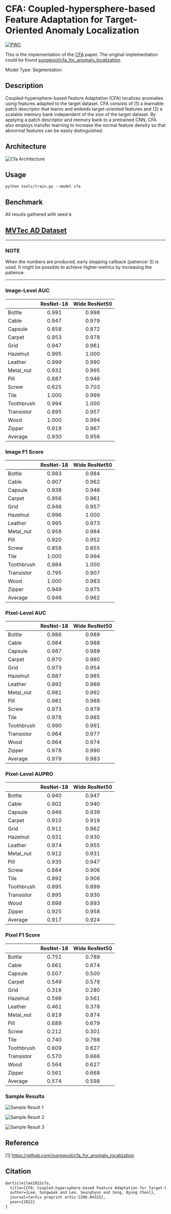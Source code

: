 # CFA: Coupled-hypersphere-based Feature Adaptation for Target-Oriented Anomaly Localization

[![PWC](https://img.shields.io/endpoint.svg?url=https://paperswithcode.com/badge/cfa-coupled-hypersphere-based-feature/anomaly-detection-on-mvtec-ad)](https://paperswithcode.com/sota/anomaly-detection-on-mvtec-ad?p=cfa-coupled-hypersphere-based-feature)

This is the implementation of the [CFA](https://arxiv.org/abs/2206.04325) paper. The original implementation could be found [sungwool/cfa_for_anomaly_localization](https://github.com/sungwool/cfa_for_anomaly_localization).

Model Type: Segmentation

## Description

Coupled-hypersphere-based Feature Adaptation (CFA) localizes anomalies using features adapted to the target dataset. CFA consists of (1) a learnable patch descriptor that learns and embeds target-oriented features and (2) a scalable memory bank independent of the size of the target dataset. By applying a patch descriptor and memory bank to a pretrained CNN, CFA also employs transfer learning to increase the normal feature density so that abnormal features can be easily distinguished.

## Architecture

![Cfa Architecture](/docs/source/images/cfa/architecture.png "Cfa Architecture")

## Usage

`python tools/train.py --model cfa`

## Benchmark

All results gathered with seed `0`.

## [MVTec AD Dataset](https://www.mvtec.com/company/research/datasets/mvtec-ad)

---

### NOTE

When the numbers are produced, early stopping callback (patience: 5) is used. It might be possible to achieve higher-metrics by increasing the patience.

---

### Image-Level AUC

|            | ResNet-18 | Wide ResNet50 |
| ---------- | :-------: | :-----------: |
| Bottle     |   0.991   |     0.998     |
| Cable      |   0.947   |     0.979     |
| Capsule    |   0.858   |     0.872     |
| Carpet     |   0.953   |     0.978     |
| Grid       |   0.947   |     0.961     |
| Hazelnut   |   0.995   |     1.000     |
| Leather    |   0.999   |     0.990     |
| Metal_nut  |   0.932   |     0.995     |
| Pill       |   0.887   |     0.946     |
| Screw      |   0.625   |     0.703     |
| Tile       |   1.000   |     0.999     |
| Toothbrush |   0.994   |     1.000     |
| Transistor |   0.895   |     0.957     |
| Wood       |   1.000   |     0.994     |
| Zipper     |   0.919   |     0.967     |
| Average    |   0.930   |     0.956     |

### Image F1 Score

|            | ResNet-18 | Wide ResNet50 |
| ---------- | :-------: | :-----------: |
| Bottle     |   0.983   |     0.984     |
| Cable      |   0.907   |     0.962     |
| Capsule    |   0.938   |     0.946     |
| Carpet     |   0.956   |     0.961     |
| Grid       |   0.946   |     0.957     |
| Hazelnut   |   0.996   |     1.000     |
| Leather    |   0.995   |     0.973     |
| Metal_nut  |   0.958   |     0.984     |
| Pill       |   0.920   |     0.952     |
| Screw      |   0.858   |     0.855     |
| Tile       |   1.000   |     0.994     |
| Toothbrush |   0.984   |     1.000     |
| Transistor |   0.795   |     0.907     |
| Wood       |   1.000   |     0.983     |
| Zipper     |   0.949   |     0.975     |
| Average    |   0.946   |     0.962     |

### Pixel-Level AUC

|            | ResNet-18 | Wide ResNet50 |
| ---------- | :-------: | :-----------: |
| Bottle     |   0.986   |     0.989     |
| Cable      |   0.984   |     0.988     |
| Capsule    |   0.987   |     0.989     |
| Carpet     |   0.970   |     0.980     |
| Grid       |   0.973   |     0.954     |
| Hazelnut   |   0.987   |     0.985     |
| Leather    |   0.992   |     0.989     |
| Metal_nut  |   0.981   |     0.992     |
| Pill       |   0.981   |     0.988     |
| Screw      |   0.973   |     0.979     |
| Tile       |   0.978   |     0.985     |
| Toothbrush |   0.990   |     0.991     |
| Transistor |   0.964   |     0.977     |
| Wood       |   0.964   |     0.974     |
| Zipper     |   0.978   |     0.990     |
| Average    |   0.979   |     0.983     |

### Pixel-Level AUPRO

|            | ResNet-18 | Wide ResNet50 |
| ---------- | :-------: | :-----------: |
| Bottle     |   0.940   |     0.947     |
| Cable      |   0.902   |     0.940     |
| Capsule    |   0.946   |     0.939     |
| Carpet     |   0.910   |     0.919     |
| Grid       |   0.911   |     0.862     |
| Hazelnut   |   0.931   |     0.930     |
| Leather    |   0.974   |     0.955     |
| Metal_nut  |   0.912   |     0.931     |
| Pill       |   0.935   |     0.947     |
| Screw      |   0.884   |     0.906     |
| Tile       |   0.892   |     0.906     |
| Toothbrush |   0.895   |     0.899     |
| Transistor |   0.895   |     0.930     |
| Wood       |   0.898   |     0.893     |
| Zipper     |   0.925   |     0.958     |
| Average    |   0.917   |     0.924     |

### Pixel F1 Score

|            | ResNet-18 | Wide ResNet50 |
| ---------- | :-------: | :-----------: |
| Bottle     |   0.751   |     0.789     |
| Cable      |   0.661   |     0.674     |
| Capsule    |   0.507   |     0.500     |
| Carpet     |   0.549   |     0.578     |
| Grid       |   0.316   |     0.280     |
| Hazelnut   |   0.598   |     0.561     |
| Leather    |   0.461   |     0.378     |
| Metal_nut  |   0.819   |     0.874     |
| Pill       |   0.689   |     0.679     |
| Screw      |   0.212   |     0.301     |
| Tile       |   0.740   |     0.768     |
| Toothbrush |   0.609   |     0.627     |
| Transistor |   0.570   |     0.666     |
| Wood       |   0.564   |     0.627     |
| Zipper     |   0.561   |     0.668     |
| Average    |   0.574   |     0.598     |

### Sample Results

![Sample Result 1](/docs/source/images/cfa/results/0.png "Sample Result 1")

![Sample Result 2](/docs/source/images/cfa/results/1.png "Sample Result 2")

![Sample Result 3](/docs/source/images/cfa/results/2.png "Sample Result 3")

## Reference

[1] <https://github.com/sungwool/cfa_for_anomaly_localization>

## Citation

```tex
@article{lee2022cfa,
  title={CFA: Coupled-hypersphere-based Feature Adaptation for Target-Oriented Anomaly Localization},
  author={Lee, Sungwook and Lee, Seunghyun and Song, Byung Cheol},
  journal={arXiv preprint arXiv:2206.04325},
  year={2022}
}
```
